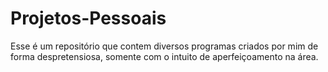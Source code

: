 # Projetos-Pessoais
Esse é um repositório que contem diversos programas criados por mim de forma despretensiosa, somente com o intuito de aperfeiçoamento na área.
